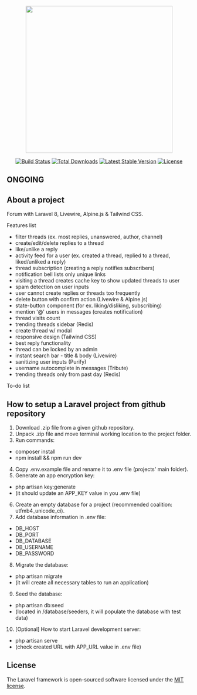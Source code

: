 <p align="center"><a href="https://laravel.com" target="_blank"><img src="https://raw.githubusercontent.com/laravel/art/master/logo-lockup/5%20SVG/2%20CMYK/1%20Full%20Color/laravel-logolockup-cmyk-red.svg" width="400"></a></p>

<p align="center">
<a href="https://travis-ci.org/laravel/framework"><img src="https://travis-ci.org/laravel/framework.svg" alt="Build Status"></a>
<a href="https://packagist.org/packages/laravel/framework"><img src="https://poser.pugx.org/laravel/framework/d/total.svg" alt="Total Downloads"></a>
<a href="https://packagist.org/packages/laravel/framework"><img src="https://poser.pugx.org/laravel/framework/v/stable.svg" alt="Latest Stable Version"></a>
<a href="https://packagist.org/packages/laravel/framework"><img src="https://poser.pugx.org/laravel/framework/license.svg" alt="License"></a>
</p>

## ONGOING

## About a project

Forum with Laravel 8, Livewire, Alpine.js & Tailwind CSS.

Features list
- filter threads (ex. most replies, unanswered, author, channel)
- create/edit/delete replies to a thread
- like/unlike a reply
- activity feed for a user (ex. created a thread, replied to a thread, liked/unliked a reply)
- thread subscription (creating a reply notifies subscribers)
- notification bell lists only unique links
- visiting a thread creates cache key to show updated threads to user
- spam detection on user inputs
- user cannot create replies or threads too frequently
- delete button with confirm action (Livewire & Alpine.js)
- state-button component (for ex. liking/disliking, subscribing)
- mention '@' users in messages (creates notification)
- thread visits count
- trending threads sidebar (Redis)
- create thread w/ modal
- responsive design (Tailwind CSS)
- best reply functionality
- thread can be locked by an admin
- instant search bar - title & body (Livewire)
- sanitizing user inputs (Purify)
- username autocomplete in messages (Tribute)
- trending threads only from past day (Redis)

To-do list

## How to setup a Laravel project from github repository

1. Download .zip file from a given github repository.
2. Unpack .zip file and move terminal working location to the project folder.
3. Run commands:
- composer install
- npm install && npm run dev
4. Copy .env.example file and rename it to .env file (projects' main folder).
5. Generate an app encryption key:
- php artisan key:generate
- (it should update an APP_KEY value in you .env file) 
6. Create an empty database for a project (recommended coalition: utfmb4_unicode_ci).
7. Add database information in .env file:
- DB_HOST
- DB_PORT
- DB_DATABASE
- DB_USERNAME
- DB_PASSWORD
8. Migrate the database:
- php artisan migrate
- (it will create all necessary tables to run an application)
9. Seed the database:
- php artisan db:seed
- (located in /database/seeders, it will populate the database with test data)
10. [Optional] How to start Laravel development server:
- php artisan serve
- (check created URL with APP_URL value in .env file)

## License

The Laravel framework is open-sourced software licensed under the [MIT license](https://opensource.org/licenses/MIT).
